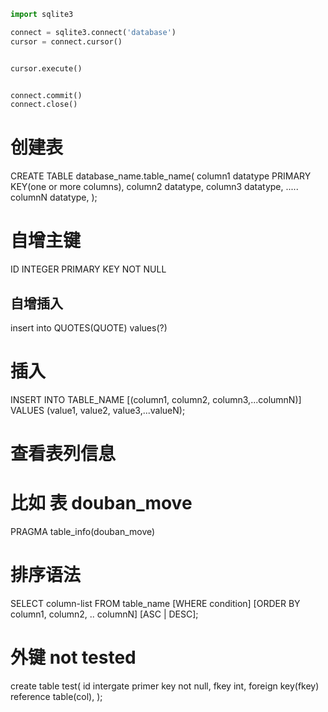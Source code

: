 ```python
import sqlite3

connect = sqlite3.connect('database')
cursor = connect.cursor()


cursor.execute()


connect.commit()
connect.close()
```

# 创建表
CREATE TABLE database_name.table_name(
   column1 datatype  PRIMARY KEY(one or more columns),
   column2 datatype,
   column3 datatype,
   .....
   columnN datatype,
);
# 自增主键
ID INTEGER PRIMARY KEY NOT NULL

## 自增插入
insert into QUOTES(QUOTE) values(?)


# 插入
INSERT INTO TABLE_NAME [(column1, column2, column3,...columnN)]  
VALUES (value1, value2, value3,...valueN);



# 查看表列信息
# 比如 表 douban_move
PRAGMA table_info(douban_move)

# 排序语法
SELECT column-list 
FROM table_name 
[WHERE condition] 
[ORDER BY column1, column2, .. columnN] [ASC | DESC];


# 外键 not tested
create table test(
    id intergate primer key not null,
    fkey int,
    foreign key(fkey) reference table(col),
);